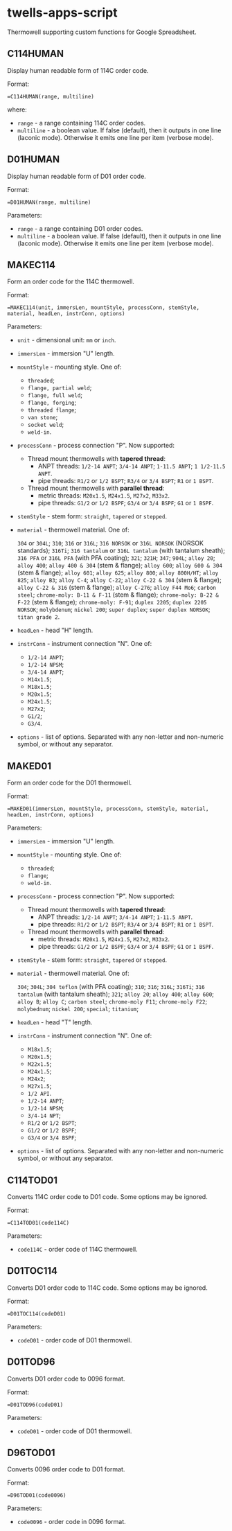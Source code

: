 # twells-apps-script
Thermowell supporting custom functions for Google Spreadsheet.

## C114HUMAN
Display human readable form of 114C order code.

Format:

`=C114HUMAN(range, multiline)`

where:

- `range` - a range containing 114C order codes.
- `multiline` - a boolean value. If false (default), then it outputs in one line (laconic mode).
Otherwise it emits one line per item (verbose mode).

## D01HUMAN
Display human readable form of D01 order code.

Format:

`=D01HUMAN(range, multiline)`

Parameters:

- `range` - a range containing D01 order codes.
- `multiline` - a boolean value. If false (default), then it outputs in one line (laconic mode).
Otherwise it emits one line per item (verbose mode).

## MAKEC114
Form an order code for the 114C thermowell.

Format:

`=MAKEC114(unit, immersLen, mountStyle, processConn, stemStyle, material, headLen, instrConn, options)`

Parameters:

- `unit` - dimensional unit: `mm` or `inch`.
- `immersLen` - immersion "U" length.
- `mountStyle` - mounting style. One of:
  - `threaded`;
  - `flange, partial weld`;
  - `flange, full weld`;
  - `flange, forging`;
  - `threaded flange`;
  - `van stone`;
  - `socket weld`;
  - `weld-in`.
- `processConn` - process connection "P". Now supported:
  - Thread mount thermowells with **tapered thread**:
    - ANPT threads:
	  `1/2-14 ANPT`; `3/4-14 ANPT`; `1-11.5 ANPT`; `1 1/2-11.5 ANPT`.
	- pipe threads:
	  `R1/2` or `1/2 BSPT`;
	  `R3/4` or `3/4 BSPT`;
	  `R1` or `1 BSPT`.
  - Thread mount thermowells with **parallel thread**:
	- metric threads:
      `M20x1.5`, `M24x1.5`, `M27x2`, `M33x2`.
	- pipe threads:
	  `G1/2` or `1/2 BSPF`;
	  `G3/4` or `3/4 BSPF`;
	  `G1` or `1 BSPF`.
  <!-- TO-DO: Flange mount thermowells -->
  <!-- TO-DO: Flange mount thermowells -->
  <!-- TO-DO: Threaded flange -->
  <!-- TO-DO: Van stone / Lap flange thermowells -->
  <!-- TO-DO: Weld mount thermowells - socket weld -->
  <!-- TO-DO: Weld mount - weld-in thermowells -->
  <!-- TO-DO: Weld mount thermowells - DIN form 4 -->
- `stemStyle` - stem form: `straight`, `tapered` or `stepped`.
- `material` - thermowell material. One of:

  `304` or `304L`; `310`;
  `316` or `316L`; `316 NORSOK` or `316L NORSOK` (NORSOK standards);
  `316Ti`;
  `316 tantalum`  or `316L tantalum` (with tantalum sheath);
  `316 PFA` or `316L PFA` (with PFA coating);
  `321`; `321H`; `347`; `904L`;
  `alloy 20`; `alloy 400`; `alloy 400 & 304` (stem & flange);
  `alloy 600`; `alloy 600 & 304` (stem & flange); `alloy 601`; `alloy 625`;
  `alloy 800`; `alloy 800H/HT`; `alloy 825`;
  `alloy B3`;
  `alloy C-4`;
  `alloy C-22`; `alloy C-22 & 304` (stem & flange); `alloy C-22 & 316` (stem & flange);
  `alloy C-276`;
  `alloy F44 Mo6`;
  `carbon steel`;
  `chrome-moly: B-11 & F-11` (stem & flange);
  `chrome-moly: B-22 & F-22` (stem & flange);
  `chrome-moly: F-91`;
  `duplex 2205`; `duplex 2205 NORSOK`;
  `molybdenum`; `nickel 200`;
  `super duplex`; `super duplex NORSOK`; `titan grade 2`.
- `headLen` - head "H" length.
- `instrConn` - instrument connection "N". One of:
  - `1/2-14 ANPT`;
  - `1/2-14 NPSM`;
  - `3/4-14 ANPT`;
  - `M14x1.5`;
  - `M18x1.5`;
  - `M20x1.5`;
  - `M24x1.5`;
  - `M27x2`;
  - `G1/2`;
  - `G3/4`.
- `options` - list of options. Separated with any non-letter and non-numeric symbol, or without any separator.

## MAKED01
Form an order code for the D01 thermowell.

Format:

`=MAKED01(immersLen, mountStyle, processConn, stemStyle, material, headLen, instrConn, options)`

Parameters:

- `immersLen` - immersion "U" length.
- `mountStyle` - mounting style. One of:
  - `threaded`;
  - `flange`;
  - `weld-in`.
- `processConn` - process connection "P". Now supported:
  - Thread mount thermowells with **tapered thread**:
    - ANPT threads:
	  `1/2-14 ANPT`; `3/4-14 ANPT`; `1-11.5 ANPT`.
	- pipe threads:
	  `R1/2` or `1/2 BSPT`;
	  `R3/4` or `3/4 BSPT`;
	  `R1` or `1 BSPT`.
  - Thread mount thermowells with **parallel thread**:
	- metric threads:
      `M20x1.5`, `M24x1.5`, `M27x2`, `M33x2`.
	- pipe threads:
	  `G1/2` or `1/2 BSPF`;
	  `G3/4` or `3/4 BSPF`;
	  `G1` or `1 BSPF`.
  <!-- TO-DO: Weld-in thermowells -->
  <!-- TO-DO: Flange mount thermowells -->
- `stemStyle` - stem form: `straight`, `tapered` or `stepped`.
- `material` - thermowell material. One of:

  `304`; `304L`; `304 teflon` (with PFA coating); `310`;
  `316`; `316L`; `316Ti`; `316 tantalum` (with tantalum sheath); `321`;
  `alloy 20`; `alloy 400`; `alloy 600`; `alloy B`; `alloy C`;
  `carbon steel`; `chrome-moly F11`; `chrome-moly F22`;
  `molybednum`; `nickel 200`; `special`; `titanium`;
- `headLen` - head "T" length.
- `instrConn` - instrument connection "N". One of:
  + `M18x1.5`;
  + `M20x1.5`;
  + `M22x1.5`;
  + `M24x1.5`;
  + `M24x2`;
  + `M27x1.5`;
  + `1/2 API`.
  + `1/2-14 ANPT`;
  + `1/2-14 NPSM`;
  + `3/4-14 NPT`;
  + `R1/2` or `1/2 BSPT`;
  + `G1/2` or `1/2 BSPF`;
  + `G3/4` or `3/4 BSPF`;
- `options` - list of options. Separated with any non-letter and non-numeric symbol, or without any separator.

## C114TOD01
Converts 114C order code to D01 code. Some options may be ignored.

Format:

`=C114TOD01(code114C)`

Parameters:

- `code114C` - order code of 114C thermowell.


## D01TOC114
Converts D01 order code to 114C code. Some options may be ignored.

Format:

`=D01TOC114(codeD01)`

Parameters:

- `codeD01` - order code of D01 thermowell.

## D01TOD96
Converts D01 order code to 0096 format.

Format:

`=D01TOD96(codeD01)`

Parameters:

- `codeD01` - order code of D01 thermowell.

## D96TOD01
Converts 0096 order code to D01 format.

Format:

`=D96TOD01(code0096)`

Parameters:

- `code0096` - order code in 0096 format.
